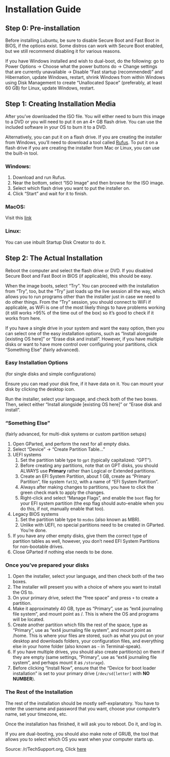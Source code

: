 # Installation Guide

## Step 0: Pre-installation

Before installing Lubuntu, be sure to disable Secure Boot and Fast Boot in BIOS, if the options exist. Some distros can work with Secure Boot enabled, but we still recommend disabling it for various reasons.

If you have Windows installed and wish to dual-boot, do the following: go to Power Options -> Choose what the power buttons do -> Change settings that are currently unavailable -> Disable “Fast startup (recommended)” and Hibernation, update Windows, restart, shrink Windows from within Windows using Disk Management to create “Unallocated Space” (preferably, at least 60 GB) for Linux, update Windows, restart.

## Step 1: Creating Installation Media

After you’ve downloaded the ISO file. You will either need to burn this image to a DVD or you will need to put it on an 4+ GB flash drive. You can use the included software in your OS to burn it to a DVD.

Alternatively, you can put it on a flash drive. If you are creating the installer from Windows, you’ll need to download a tool called [Rufus](https://rufus.akeo.ie/). To put it on a flash drive if you are creating the installer from Mac or Linux, you can use the built-in tool.

### Windows:

1. Download and run Rufus.
2. Near the bottom, select “ISO Image” and then browse for the ISO image.
3. Select which flash drive you want to put the installer on.
4. Click “Start” and wait for it to finish.

### MacOS:

Visit this [link](https://tutorials.ubuntu.com/tutorial/tutorial-create-a-usb-stick-on-macos)

### Linux:

You can use inbuilt Startup Disk Creator to do it.

## Step 2: The Actual Installation

Reboot the computer and select the flash drive or DVD. If you disabled Secure Boot and Fast Boot in BIOS (if applicable), this should be easy.

When the image boots, select “Try”. You can proceed with the installation from “Try”, too, but the “Try” just loads up the live session all the way, which allows you to run programs other than the installer just in case we need to do other things. From the “Try” session, you should connect to WiFi if applicable, as WiFi is one of the most likely things to have problems working (it still works >95% of the time out of the box) so it’s good to check if it works from here.

If you have a single drive in your system and want the easy option, then you can select one of the easy installation options, such as “Install alongside [existing OS here]” or “Erase disk and install”. However, if you have multiple disks or want to have more control over configuring your partitions, click “Something Else” (fairly advanced).

### Easy Installation Options

(for single disks and simple configurations)

Ensure you can read your disk fine, if it have data on it. You can mount your disk by clicking the desktop icon.

Run the installer, select your language, and check both of the two boxes. Then, select either “Install alongside [existing OS here]” or “Erase disk and install”.

### “Something Else”

(fairly advanced, for multi-disk systems or custom partition setups)

1. Open GParted, and perform the next for all empty disks.
2. Select “Device” -> “Create Partition Table…”
 1. UEFI systems
    1. Set the partition table type to `gpt` (typically capitalized: “GPT”).
    2. Before creating any partitions, note that on GPT disks, you should ALWAYS use **Primary** rather than Logical or Extended partitions.
    3. Create an EFI System Partition, about 1 GB, create as “Primary Partition”, file system `fat32`, with a name of “EFI System Partition”.
    4. Always after making changes to partitions, you have to click the green check mark to apply the changes.
    5. Right-click and select “Manage Flags”, and enable the `boot` flag for your EFI system partition (the esp flag should auto-enable when you do this, if not, manually enable that too).
 2. Legacy BIOS systems
    1. Set the partition table type to `msdos` (also known as MBR).
    2. Unlike with UEFI, no special partitions need to be created in GParted. You’re done.
3. If you have any other empty disks, give them the correct type of partition tables as well, however, you don’t need EFI System Partitions for non-bootable drives.
4. Close GParted if nothing else needs to be done.

### Once you’ve prepared your disks

1. Open the installer, select your language, and then check both of the two boxes.
2. The installer will present you with a choice of where you want to install the OS to.
3. On your primary drive, select the “free space” and press `+` to create a partition.
4. Make it approximately 40 GB, type as “Primary”, use as “ext4 journaling file system”, and mount point as /. This is where the OS and programs will be located.
5. Create another partition which fills the rest of the space, type as “Primary”, use as “ext4 journaling file system”, and mount point as /home. This is where your files are stored, such as what you put on your desktop and downloads folders, your configuration files, and everything else in your home folder (also known as `~` in Terminal-speak).
6. If you have multiple drives, you should also create partition(s) on them if they are empty (same settings, “Primary”, use as “ext4 journaling file system”, and perhaps mount it as `/storage`).
7. Before clicking “Install Now”, ensure that the “Device for boot loader installation” is set to your primary drive (`/dev/sd[letter]` with **NO NUMBER**).

### The Rest of the Installation

The rest of the installation should be mostly self-explanatory. You have to enter the username and password that you want, choose your computer’s name, set your timezone, etc.

Once the installation has finished, it will ask you to reboot. Do it, and log in.

If you are dual-booting, you should also make note of GRUB, the tool that allows you to select which OS you want when your computer starts up.

Source: /r/TechSupport.org, Click [here](https://rtechsupport.org/kb/linux-installation/)
